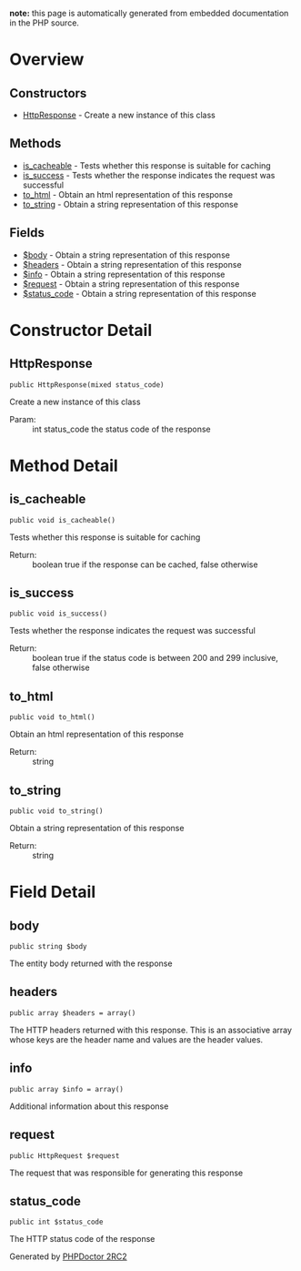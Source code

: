 **note:** this page is automatically generated from embedded documentation in the PHP source.

# Overview #

## Constructors ##
  * [HttpResponse](#HttpResponse.md) - Create a new instance of this class
## Methods ##
  * [is\_cacheable](#is_cacheable.md) - Tests whether this response is suitable for caching
  * [is\_success](#is_success.md) - Tests whether the response indicates the request was successful
  * [to\_html](#to_html.md) - Obtain an html representation of this response
  * [to\_string](#to_string.md) - Obtain a string representation of this response

## Fields ##
  * [$body](#body.md) - Obtain a string representation of this response
  * [$headers](#headers.md) - Obtain a string representation of this response
  * [$info](#info.md) - Obtain a string representation of this response
  * [$request](#request.md) - Obtain a string representation of this response
  * [$status\_code](#status_code.md) - Obtain a string representation of this response

# Constructor Detail #

## HttpResponse ##

```
public HttpResponse(mixed status_code)
```

Create a new instance of this class<dl>
<dt>Param:</dt>
<dd>int status_code the status code of the response</dd>
</dl>


# Method Detail #

## is\_cacheable ##

```
public void is_cacheable()
```

Tests whether this response is suitable for caching<dl>
<dt>Return:</dt>
<dd>boolean true if the response can be cached, false otherwise</dd>
</dl>


## is\_success ##

```
public void is_success()
```

Tests whether the response indicates the request was successful<dl>
<dt>Return:</dt>
<dd>boolean true if the status code is between 200 and 299 inclusive, false otherwise</dd>
</dl>


## to\_html ##

```
public void to_html()
```

Obtain an html representation of this response<dl>
<dt>Return:</dt>
<dd>string</dd>
</dl>


## to\_string ##

```
public void to_string()
```

Obtain a string representation of this response<dl>
<dt>Return:</dt>
<dd>string</dd>
</dl>


# Field Detail #

## body ##

```
public string $body
```

The entity body returned with the response

## headers ##

```
public array $headers = array()
```

The HTTP headers returned with this response. This is an associative array whose keys are the header name and values are the header values.

## info ##

```
public array $info = array()
```

Additional information about this response

## request ##

```
public HttpRequest $request
```

The request that was responsible for generating this response

## status\_code ##

```
public int $status_code
```

The HTTP status code of the response



Generated by [PHPDoctor 2RC2](http://phpdoctor.sourceforge.net/)